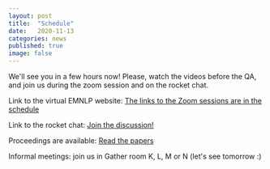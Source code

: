 ```yaml
---
layout: post
title:  "Schedule"
date:   2020-11-13
categories: news
published: true
image: false
---
```


We'll see you in a few hours now! Please, watch the videos before the QA, and join us during the zoom session and on the rocket chat. 

Link to the virtual EMNLP website: [The links to the Zoom sessions are in the schedule](https://virtual.2020.emnlp.org/workshop_WS-16.html)

Link to the rocket chat: [Join the discussion!](https://emnlp2020.rocket.chat/channel/workshop-codi2020)

Proceedings are available: [Read the papers](https://www.aclweb.org/anthology/events/emnlp-2020/#2020codi-1)

Informal meetings: join us in Gather room K, L, M or N (let's see tomorrow :)
